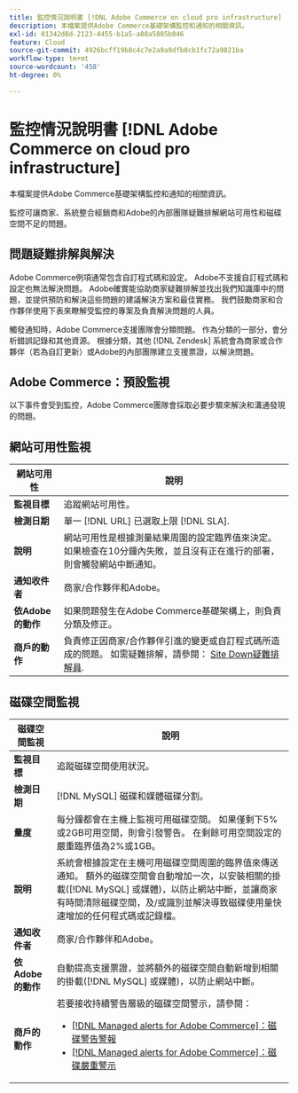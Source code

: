```yaml
---
title: 監控情況說明書 [!DNL Adobe Commerce on cloud pro infrastructure]
description: 本檔案提供Adobe Commerce基礎架構監控和通知的相關資訊。
exl-id: 01342d8d-2123-4455-b1a5-a08a5805b046
feature: Cloud
source-git-commit: 4926bcff19b8c4c7e2a9a9dfb0cb1fc72a9821ba
workflow-type: tm+mt
source-wordcount: '458'
ht-degree: 0%

---
```



# 監控情況說明書 [!DNL Adobe Commerce on cloud pro infrastructure]

本檔案提供Adobe Commerce基礎架構監控和通知的相關資訊。

監控可讓商家、系統整合經銷商和Adobe的內部團隊疑難排解網站可用性和磁碟空間不足的問題。

## 問題疑難排解與解決

Adobe Commerce例項通常包含自訂程式碼和設定。 Adobe不支援自訂程式碼和設定也無法解決問題。 Adobe確實能協助商家疑難排解並找出我們知識庫中的問題，並提供預防和解決這些問題的建議解決方案和最佳實務。 我們鼓勵商家和合作夥伴使用下表來瞭解受監控的專案及負責解決問題的人員。

觸發通知時，Adobe Commerce支援團隊會分類問題。 作為分類的一部分，會分析錯誤記錄和其他資源。 根據分類，其他 [!DNL Zendesk] 系統會為商家或合作夥伴（若為自訂更新）或Adobe的內部團隊建立支援票證，以解決問題。

## Adobe Commerce：預設監視

以下事件會受到監控，Adobe Commerce團隊會採取必要步驟來解決和溝通發現的問題。

## 網站可用性監視

| 網站可用性 | 說明 |
|------------|------------|
| **監視目標** | 追蹤網站可用性。 |
| **檢測日期** | 單一 [!DNL URL] 已選取上限 [!DNL SLA]. |
| **說明** | 網站可用性是根據測量結果周圍的設定臨界值來決定。 如果檢查在10分鐘內失敗，並且沒有正在進行的部署，則會觸發網站中斷通知。 |
| **通知收件者** | 商家/合作夥伴和Adobe。 |
| **依Adobe的動作** | 如果問題發生在Adobe Commerce基礎架構上，則負責分類及修正。 |
| **商戶的動作** | 負責修正因商家/合作夥伴引進的變更或自訂程式碼所造成的問題。 如需疑難排解，請參閱： [Site Down疑難排解員](https://experienceleague.adobe.com/docs/commerce-knowledge-base/kb/troubleshooting/site-down-or-unresponsive/magento-site-down-troubleshooter.html). |

## 磁碟空間監視

| 磁碟空間監視 | 說明 |
|------------|------------|
| **監視目標** | 追蹤磁碟空間使用狀況。 |
| **檢測日期** | [!DNL MySQL] 磁碟和媒體磁碟分割。 |
| **量度** | 每分鐘都會在主機上監視可用磁碟空間。 如果僅剩下5%或2GB可用空間，則會引發警告。 在剩餘可用空間設定的嚴重臨界值為2%或1GB。 |
| **說明** | 系統會根據設定在主機可用磁碟空間周圍的臨界值來傳送通知。 額外的磁碟空間會自動增加一次，以安裝相關的掛載([!DNL MySQL] 或媒體)，以防止網站中斷，並讓商家有時間清除磁碟空間，及/或識別並解決導致磁碟使用量快速增加的任何程式碼或記錄檔。 |
| **通知收件者** | 商家/合作夥伴和Adobe。 |
| **依Adobe的動作** | 自動提高支援票證，並將額外的磁碟空間自動新增到相關的掛載([!DNL MySQL] 或媒體)，以防止網站中斷。 |
| **商戶的動作** | 若要接收持續警告層級的磁碟空間警示，請參閱： <ul><li>[[!DNL Managed alerts for Adobe Commerce]：磁碟警告警報](https://experienceleague.adobe.com/docs/commerce-knowledge-base/kb/support-tools/managed-alerts/managed-alerts-for-magento-commerce-disk-warning-alert.html)</li><li>[[!DNL Managed alerts for Adobe Commerce]：磁碟嚴重警示](https://experienceleague.adobe.com/docs/commerce-knowledge-base/kb/support-tools/managed-alerts/managed-alerts-for-magento-commerce-disk-critical-alert.html) </li></ul> |
